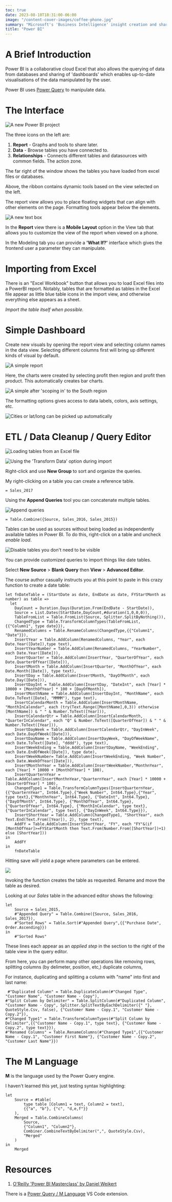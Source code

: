 ```yaml
---
toc: true
date: 2023-08-10T18:31:00-06:00
image: "/content-cover-images/coffee-phone.jpg"
summary: "Microsoft's 'Business Intelligence' insight creation and sharing tool."
title: "Power BI"
---
```


# A Brief Introduction

Power BI is a collaborative cloud Excel that also allows the querying of data from databases and sharing of 'dashboards' which enables up-to-date visualisations of the data manipulated by the user.

Power BI uses [Power Query](https://learn.microsoft.com/en-us/power-query/) to manipulate data.

# The Interface

![A new Power BI project](/images/powerbi/powerbi.png)

The three icons on the left are:

1. **Report** - Graphs and tools to share later.
2. **Data** - Browse tables you have connected to.
3. **Relationships** - Connects different tables and datasources with common fields. The action zone.

The far right of the window shows the tables you have loaded from excel files or databases.

Above, the ribbon contains dynamic tools based on the view selected on the left.

The report view allows you to place floating widgets that can align with other elements on the page. Formatting tools appear below the elements.

![A new text box](/images/powerbi/textbox.png)

In the **Report** view there is a **Mobile Layout** option in the View tab that allows you to customize the view of the report when viewed on a phone.

In the Modeling tab you can provide a **'What If?'** interface which gives the frontend user a parameter they can manipulate.

# Importing from Excel

There is an "Excel Workbook" button that allows you to load Excel files into a PowerBI report. Notably, tables that are formatted as tables in the Excel file appear as little blue table icons in the import view, and otherwise everything else appears as a sheet.

_Import the table itself when possible._

# Simple Dashboard

Create new visuals by opening the report view and selecting column names in the data view. Selecting different columns first will bring up different kinds of visual by default.

![A simple report](/images/powerbi/simple-report-1.png)

Here, the charts were created by selecting profit then region and profit then product. This automatically creates bar charts.

![A simple after 'scoping in' to the South region](/images/powerbi/simple-report-2.png)

The formatting options gives access to data labels, colors, axis settings, etc.

![Cities or lat/long can be picked up automatically](/images/powerbi/cities.png)

# ETL / Data Cleanup / Query Editor

<!-- Video 5 5:00 -->

![Loading tables from an Excel file](/images/powerbi/load-data.png)

![Using the 'Transform Data' option during import](/images/powerbi/query-editor-1.png)

Right-click and use **New Group** to sort and organize the queries.

My right-clicking on a table you can create a reference table.

```pq
= Sales_2017
```

Using the **Append Queries** tool you can concatenate multiple tables.

![Append queries](/images/powerbi/append-queries.png)

```pq
= Table.Combine({Source, Sales_2016, Sales_2015})
```

Tables can be used as sources without being loaded as independently available tables in Power BI. To do this, right-click on a table and uncheck _enable load_.

![Disable tables you don't need to be visible](/images/powerbi/disable-load.png)

You can provide customized queries to import things like date tables.

Select **New Source** > **Blank Query** then **View** > **Advanced Editor**.

The course author casually instructs you at this point to paste in this crazy function to create a date table:

```pq
let fnDateTable = (StartDate as date, EndDate as date, FYStartMonth as number) as table =>
  let
    DayCount = Duration.Days(Duration.From(EndDate - StartDate)),
    Source = List.Dates(StartDate,DayCount,#duration(1,0,0,0)),
    TableFromList = Table.FromList(Source, Splitter.SplitByNothing()),
    ChangedType = Table.TransformColumnTypes(TableFromList,{{"Column1", type date}}),
    RenamedColumns = Table.RenameColumns(ChangedType,{{"Column1", "Date"}}),
    InsertYear = Table.AddColumn(RenamedColumns, "Year", each Date.Year([Date]),type text),
    InsertYearNumber = Table.AddColumn(RenamedColumns, "YearNumber", each Date.Year([Date])),
    InsertQuarter = Table.AddColumn(InsertYear, "QuarterOfYear", each Date.QuarterOfYear([Date])),
    InsertMonth = Table.AddColumn(InsertQuarter, "MonthOfYear", each Date.Month([Date]), type text),
    InsertDay = Table.AddColumn(InsertMonth, "DayOfMonth", each Date.Day([Date])),
    InsertDayInt = Table.AddColumn(InsertDay, "DateInt", each [Year] * 10000 + [MonthOfYear] * 100 + [DayOfMonth]),
    InsertMonthName = Table.AddColumn(InsertDayInt, "MonthName", each Date.ToText([Date], "MMMM"), type text),
    InsertCalendarMonth = Table.AddColumn(InsertMonthName, "MonthInCalendar", each (try(Text.Range([MonthName],0,3)) otherwise [MonthName]) & " " & Number.ToText([Year])),
    InsertCalendarQtr = Table.AddColumn(InsertCalendarMonth, "QuarterInCalendar", each "Q" & Number.ToText([QuarterOfYear]) & " " & Number.ToText([Year])),
    InsertDayWeek = Table.AddColumn(InsertCalendarQtr, "DayInWeek", each Date.DayOfWeek([Date])),
    InsertDayName = Table.AddColumn(InsertDayWeek, "DayOfWeekName", each Date.ToText([Date], "dddd"), type text),
    InsertWeekEnding = Table.AddColumn(InsertDayName, "WeekEnding", each Date.EndOfWeek([Date]), type date),
    InsertWeekNumber= Table.AddColumn(InsertWeekEnding, "Week Number", each Date.WeekOfYear([Date])),
    InsertMonthnYear = Table.AddColumn(InsertWeekNumber,"MonthnYear", each [Year] * 10000 + [MonthOfYear] * 100),
    InsertQuarternYear = Table.AddColumn(InsertMonthnYear,"QuarternYear", each [Year] * 10000 + [QuarterOfYear] * 100),
    ChangedType1 = Table.TransformColumnTypes(InsertQuarternYear,{{"QuarternYear", Int64.Type},{"Week Number", Int64.Type},{"Year", type text},{"MonthnYear", Int64.Type}, {"DateInt", Int64.Type}, {"DayOfMonth", Int64.Type}, {"MonthOfYear", Int64.Type}, {"QuarterOfYear", Int64.Type}, {"MonthInCalendar", type text}, {"QuarterInCalendar", type text}, {"DayInWeek", Int64.Type}}),
    InsertShortYear = Table.AddColumn(ChangedType1, "ShortYear", each Text.End(Text.From([Year]), 2), type text),
    AddFY = Table.AddColumn(InsertShortYear, "FY", each "FY"&(if [MonthOfYear]>=FYStartMonth then Text.From(Number.From([ShortYear])+1) else [ShortYear]))
in
    AddFY
in
    fnDateTable
```

Hitting save will yield a page where parameters can be entered.

![](/images/powerbi/date-table-function.png)

Invoking the function creates the table as requested. Rename and move the table as desired.

Looking at our _Sales_ table in the advanced editor shows the following:

```pq
let
    Source = Sales_2015,
    #"Appended Query" = Table.Combine({Source, Sales_2016, Sales_2017}),
    #"Sorted Rows" = Table.Sort(#"Appended Query",{{"Purchase Date", Order.Ascending}})
in
    #"Sorted Rows"
```

These lines each appear as an _applied step_ in the section to the right of the table view in the query editor.

From here, you can perform many other operations like removing rows, splitting columns (by delimeter, position, etc,) duplicate columns,

For instance, duplicating and splitting a column with "name" into first and last name:

```pq
 #"Duplicated Column" = Table.DuplicateColumn(#"Changed Type", "Customer Name", "Customer Name - Copy"),
#"Split Column by Delimiter" = Table.SplitColumn(#"Duplicated Column", "Customer Name - Copy", Splitter.SplitTextByEachDelimiter({" "}, QuoteStyle.Csv, false), {"Customer Name - Copy.1", "Customer Name - Copy.2"}),
#"Changed Type1" = Table.TransformColumnTypes(#"Split Column by Delimiter",{{"Customer Name - Copy.1", type text}, {"Customer Name - Copy.2", type text}}),
#"Renamed Columns" = Table.RenameColumns(#"Changed Type1",{{"Customer Name - Copy.1", "Customer First Name"}, {"Customer Name - Copy.2", "Customer Last Name"}})
```

# The M Language

**M** is the language used by the Power Query engine.

I haven't learned this yet, just testing syntax highlighting:

```pq
let
    Source = #table(
        type table [Column1 = text, Column2 = text],
        {{"a", "b"}, {"c", "d,e,f"}}
    ),
    Merged = Table.CombineColumns(
        Source,
        {"Column1", "Column2"},
        Combiner.CombineTextByDelimiter(",", QuoteStyle.Csv),
        "Merged"
    )
in
    Merged
```

# Resources

1. [O'Reilly 'Power BI Masterclass' by Daniel Weikert](https://learning.oreilly.com/videos/power-bi-masterclass/9781789533095/)

There is a [Power Query / M Language](https://marketplace.visualstudio.com/items?itemName=PowerQuery.vscode-powerquery) VS Code extension.
